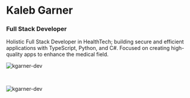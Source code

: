 <h1>Kaleb Garner</h1>
<h3>Full Stack Developer</h3>
<p>Holistic Full Stack Developer in HealthTech; building secure and efficient applications with TypeScript, Python, and C#. Focused on creating high-quality apps to enhance the medical field.</p>
<p><img src="https://komarev.com/ghpvc/?username=kgarner-dev&color=436437"
    alt="kgarner-dev" /></p>

<br>

<p><img src="https://github-readme-stats.vercel.app/api?username=kgarner-dev&show_icons=true&locale=en&bg_color=436437&text_color=ffffff&repo=convoychat"
    alt="kgarner-dev" /></p>
